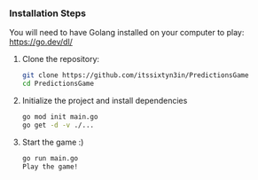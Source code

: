 ### Installation Steps
You will need to have Golang installed on your computer to play: https://go.dev/dl/
1. Clone the repository:

   ```bash
   git clone https://github.com/itssixtyn3in/PredictionsGame
   cd PredictionsGame
   ```
2. Initialize the project and install dependencies
      ```bash
      go mod init main.go
      go get -d -v ./...
      ```
2. Start the game :)
      ```bash
      go run main.go
      Play the game!
      ```
